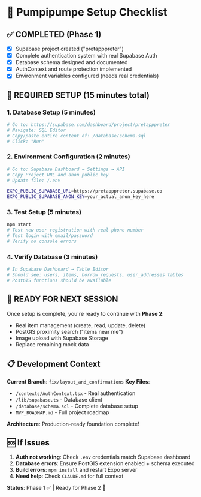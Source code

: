 # 🚀 Pumpipumpe Setup Checklist

## ✅ COMPLETED (Phase 1)
- [x] Supabase project created ("pretapppreter")
- [x] Complete authentication system with real Supabase Auth
- [x] Database schema designed and documented
- [x] AuthContext and route protection implemented
- [x] Environment variables configured (needs real credentials)

## 🔧 REQUIRED SETUP (15 minutes total)

### 1. Database Setup (5 minutes)
```bash
# Go to: https://supabase.com/dashboard/project/pretapppreter
# Navigate: SQL Editor
# Copy/paste entire content of: /database/schema.sql
# Click: "Run"
```

### 2. Environment Configuration (2 minutes)
```bash
# Go to: Supabase Dashboard → Settings → API
# Copy Project URL and anon public key
# Update file: /.env

EXPO_PUBLIC_SUPABASE_URL=https://pretapppreter.supabase.co
EXPO_PUBLIC_SUPABASE_ANON_KEY=your_actual_anon_key_here
```

### 3. Test Setup (5 minutes)
```bash
npm start
# Test new user registration with real phone number
# Test login with email/password
# Verify no console errors
```

### 4. Verify Database (3 minutes)
```bash
# In Supabase Dashboard → Table Editor
# Should see: users, items, borrow_requests, user_addresses tables
# PostGIS functions should be available
```

## 🎯 READY FOR NEXT SESSION

Once setup is complete, you're ready to continue with **Phase 2**:
- Real item management (create, read, update, delete)
- PostGIS proximity search ("items near me")
- Image upload with Supabase Storage
- Replace remaining mock data

## 📋 Development Context

**Current Branch**: `fix/layout_and_confirmations`
**Key Files**:
- `/contexts/AuthContext.tsx` - Real authentication
- `/lib/supabase.ts` - Database client
- `/database/schema.sql` - Complete database setup
- `MVP_ROADMAP.md` - Full project roadmap

**Architecture**: Production-ready foundation complete!

## 🆘 If Issues

1. **Auth not working**: Check `.env` credentials match Supabase dashboard
2. **Database errors**: Ensure PostGIS extension enabled + schema executed
3. **Build errors**: `npm install` and restart Expo server
4. **Need help**: Check `CLAUDE.md` for full context

**Status**: Phase 1 ✅ | Ready for Phase 2 🚀